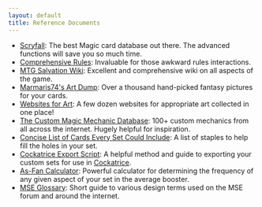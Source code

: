 ```yaml
---
layout: default
title: Reference Documents
---
```

*   [Scryfall](http://www.scryfall.com/): The best Magic card database out there. The advanced functions will save you so much time.
*   [Comprehensive Rules](http://magic.wizards.com/en/gameinfo/gameplay/formats/comprehensiverules): Invaluable for those awkward rules interactions.
*   [MTG Salvation Wiki](https://mtg.gamepedia.com/Main_Page): Excellent and comprehensive wiki on all aspects of the game.
*   [Marmaris74's Art Dump](https://www.dropbox.com/sh/pzxqydoz3ywp0od/AAAaQOVITIkmdU3xll6EkkzIa?dl=0): Over a thousand hand-picked fantasy pictures for your cards.
*   [Websites for Art](http://www.magicseteditor.sourceforge.net/node/1242): A few dozen websites for appropriate art collected in one place!
*   [The Custom Magic Mechanic Database](https://www.docs.google.com/spreadsheets/d/1To1RYFExABv2LFXZJm-YCzJ3CkVUsUcrB2YK8yT7BVU/edit#gid=0): 100+ custom mechanics from all across the internet. Hugely helpful for inspiration.
*   [Concise List of Cards Every Set Could Include](http://www.magicseteditor.sourceforge.net/node/5041): A list of staples to help fill the holes in your set.
*   [Cockatrice Export Script](https://www.reddit.com/r/custommagic/comments/17d7gw/ive_made_a_script_for_mse_to_export_into/): A helpful method and guide to exporting your custom sets for use in [Cockatrice](https://cockatrice.github.io/).
*   [As-Fan Calculator](http://yeefbear.com/as-fan/): Powerful calculator for determining the frequency of any given aspect of your set in the average booster.
*   [MSE Glossary](http://magicseteditor.boards.net/page/mse-glossary): Short guide to various design terms used on the MSE forum and around the internet.